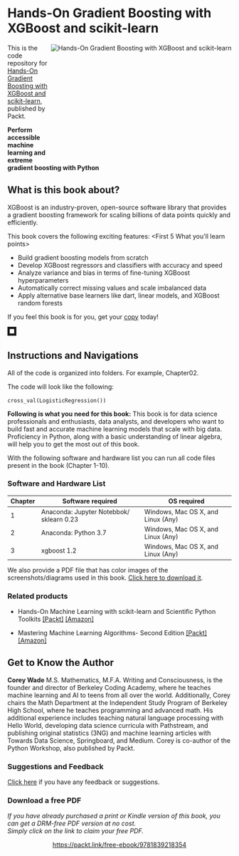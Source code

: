 # Hands-On Gradient Boosting with XGBoost and scikit-learn

<a href="https://www.packtpub.com/product/hands-on-gradient-boosting-with-xgboost-and-scikit-learn/9781839218354"><img src="https://static.packt-cdn.com/products/9781839218354/cover/smaller" alt="Hands-On Gradient Boosting with XGBoost and scikit-learn" height="256px" align="right"></a>

This is the code repository for [Hands-On Gradient Boosting with XGBoost and scikit-learn](https://www.packtpub.com/product/hands-on-gradient-boosting-with-xgboost-and-scikit-learn/9781839218354), published by Packt.

**Perform accessible machine learning and extreme gradient boosting with Python**

## What is this book about?
XGBoost is an industry-proven, open-source software library that provides a gradient boosting framework for scaling billions of data points quickly and efficiently.

This book covers the following exciting features: <First 5 What you'll learn points>
* Build gradient boosting models from scratch
* Develop XGBoost regressors and classifiers with accuracy and speed
* Analyze variance and bias in terms of fine-tuning XGBoost hyperparameters
* Automatically correct missing values and scale imbalanced data
* Apply alternative base learners like dart, linear models, and XGBoost random forests

If you feel this book is for you, get your [copy](https://www.amazon.com/dp/10DigitISBN) today!

<a href="https://www.packtpub.com/?utm_source=github&utm_medium=banner&utm_campaign=GitHubBanner"><img src="https://raw.githubusercontent.com/PacktPublishing/GitHub/master/GitHub.png" 
alt="https://www.packtpub.com/" border="5" /></a>


## Instructions and Navigations
All of the code is organized into folders. For example, Chapter02.

The code will look like the following:
```
cross_val(LogisticRegression()) 
```

**Following is what you need for this book:**
This book is for data science professionals and enthusiasts, data analysts, and developers who want to build fast and accurate machine learning models that scale with big data. Proficiency in Python, along with a basic understanding of linear algebra, will help you to get the most out of this book.

With the following software and hardware list you can run all code files present in the book (Chapter 1-10).

### Software and Hardware List

| Chapter  | Software required                   | OS required                        |
| -------- | ------------------------------------| -----------------------------------|
| 1        |Anaconda: Jupyter Notebbok/ sklearn 0.23                    | Windows, Mac OS X, and Linux (Any) |
| 2        | Anaconda: Python 3.7           | Windows, Mac OS X, and Linux (Any) |
| 3        | xgboost 1.2            | Windows, Mac OS X, and Linux (Any) |


We also provide a PDF file that has color images of the screenshots/diagrams used in this book. [Click here to download it](https://static.packt-cdn.com/downloads/9781839218354_ColorImages.pdf).


### Related products   
* Hands-On Machine Learning with scikit-learn and Scientific Python Toolkits [[Packt]](https://www.packtpub.com/product/hands-on-machine-learning-with-scikit-learn-and-scientific-python-toolkits/9781838826048) [[Amazon]](https://www.amazon.com/dp/1838826041)  

* Mastering Machine Learning Algorithms- Second Edition [[Packt]](https://www.packtpub.com/product/mastering-machine-learning-algorithms-second-edition/9781838820299) [[Amazon]](https://www.amazon.com/dp/1838820299)

## Get to Know the Author
**Corey Wade**
M.S. Mathematics, M.F.A. Writing and Consciousness, is the founder and director of Berkeley Coding Academy, where he teaches machine learning and AI to teens from all over the world. Additionally, Corey chairs the Math Department at the Independent Study Program of Berkeley High School, where he teaches programming and advanced math. His additional experience includes teaching natural language processing with Hello World, developing data science curricula with Pathstream, and publishing original statistics (3NG) and machine learning articles with Towards Data Science, Springboard, and Medium. Corey is co-author of the Python Workshop, also published by Packt.

### Suggestions and Feedback
[Click here](https://docs.google.com/forms/d/e/1FAIpQLSdy7dATC6QmEL81FIUuymZ0Wy9vH1jHkvpY57OiMeKGqib_Ow/viewform) if you have any feedback or suggestions.
### Download a free PDF

 <i>If you have already purchased a print or Kindle version of this book, you can get a DRM-free PDF version at no cost.<br>Simply click on the link to claim your free PDF.</i>
<p align="center"> <a href="https://packt.link/free-ebook/9781839218354">https://packt.link/free-ebook/9781839218354 </a> </p>